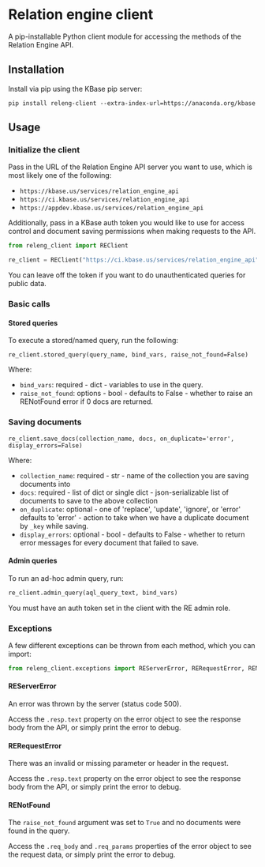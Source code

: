 # Relation engine client

A pip-installable Python client module for accessing the methods of the Relation Engine API.

## Installation

Install via pip using the KBase pip server:

```
pip install releng-client --extra-index-url=https://anaconda.org/kbase
```

## Usage

### Initialize the client

Pass in the URL of the Relation Engine API server you want to use, which is most likely one of the following:

* `https://kbase.us/services/relation_engine_api`
* `https://ci.kbase.us/services/relation_engine_api`
* `https://appdev.kbase.us/services/relation_engine_api`

Additionally, pass in a KBase auth token you would like to use for access control and document saving permissions when making requests to the API.

```py
from releng_client import REClient

re_client = REClient("https://ci.kbase.us/services/relation_engine_api", "xyz_my_token")
```

You can leave off the token if you want to do unauthenticated queries for public data.

### Basic calls

#### Stored queries

To execute a stored/named query, run the following:

```
re_client.stored_query(query_name, bind_vars, raise_not_found=False)
```

Where:

* `bind_vars`: required - dict - variables to use in the query.
* `raise_not_found`: options - bool - defaults to False - whether to raise an RENotFound error if 0 docs are returned.

### Saving documents

```
re_client.save_docs(collection_name, docs, on_duplicate='error', display_errors=False)
```

Where:

* `collection_name`: required - str - name of the collection you are saving documents into
* `docs`: required - list of dict or single dict - json-serializable list of
  documents to save to the above collection
* `on_duplicate`: optional - one of 'replace', 'update', 'ignore', or 'error' defaults to 'error' - action to take when we have a duplicate document by
    `_key` while saving.
* `display_errors`: optional - bool - defaults to False - whether to return
  error messages for every document that failed to save.

#### Admin queries

To run an ad-hoc admin query, run:

```py
re_client.admin_query(aql_query_text, bind_vars)
```

You must have an auth token set in the client with the RE admin role.

### Exceptions

A few different exceptions can be thrown from each method, which you can import:

```py
from releng_client.exceptions import REServerError, RERequestError, RENotFound
```

#### REServerError

An error was thrown by the server (status code 500).

Access the `.resp.text` property on the error object to see the response body from the API, or simply print the error to debug.

#### RERequestError

There was an invalid or missing parameter or header in the request.

Access the `.resp.text` property on the error object to see the response body from the API, or simply print the error to debug.

#### RENotFound

The `raise_not_found` argument was set to `True` and no documents were found in the query.

Access the `.req_body` and `.req_params` properties of the error object to see the request data, or simply print the error to debug.
